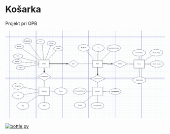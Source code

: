 # Košarka
Projekt pri OPB

![Košarka](sket.png)

[![bottle.py](https://mybinder.org/badge_logo.svg)](https://mybinder.org/v2/gh/1marcelspehonja/Sport/master?urlpath=proxy/8080/)
